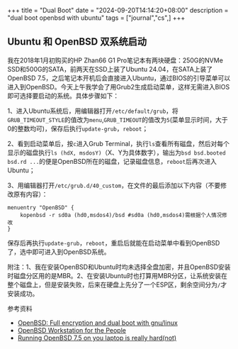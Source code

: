 +++
title = "Dual Boot"
date = "2024-09-20T14:14:20+08:00"
description = "dual boot openbsd with ubuntu"
tags = ["journal","cs",]
+++

## Ubuntu 和 OpenBSD 双系统启动

我在2018年1月初购买的HP Zhan66 G1 Pro笔记本有两块硬盘：250G的NVMe SSD和500G的SATA，前两天在SSD上装了Ubuntu 24.04，在SATA上装了OpenBSD 7.5，之后笔记本开机后会直接进入Ubuntu，通过BIOS的引导菜单可以进入到OpenBSD。今天上午我学会了用Grub2生成启动菜单，这样无需进入BIOS即可选择要启动的系统。具体步骤如下：

1、进入Ubuntu系统后，用编辑器打开`/etc/default/grub`，将`GRUB_TIMEOUT_STYLE`的值改为`menu`,`GRUB_TIMEOUT`的值改为`5`(菜单显示时间，大于0的整数均可)，保存后执行`update-grub`，`reboot`；

2、看到启动菜单后，按`c`进入Grub Terminal，执行`ls`查看所有磁盘，然后对每个显示的磁盘执行`ls (hdX, msdosY)`（X、Y为具体数字），输出为`bsd bsd.booted bsd.rd ...`的便是OpenBSD所在的磁盘，记录磁盘信息，`reboot`后再次进入Ubuntu；

3、用编辑器打开`/etc/grub.d/40_custom`，在文件的最后添加以下内容（不要修改原有内容）：
```
menuentry "OpenBSD" {
    kopenbsd -r sd0a (hd0,msdos4)/bsd #sd0a (hd0,msdos4)需根据个人情况修改
}
```
保存后再执行`update-grub`，`reboot`，重启后就能在启动菜单中看到OpenBSD了，选中即可进入到OpenBSD系统。

附注：1、我在安装OpenBSD和Ubuntu时均未选择全盘加密，并且OpenBSD安装时磁盘分区用的是MBR。2、在安装Ubuntu时也打算用MBR分区，让系统安装在整个磁盘上，但是安装失败，后来在硬盘上先分了一个ESP区，剩余空间分为`/`才安装成功。

参考资料

* [OpenBSD: Full encryption and dual boot with gnu/linux](https://astro-gr.org/openbsd-full-encryption-with-dual-boot/)
* [OpenBSD Workstation for the People](https://www.tumfatig.net/2024/openbsd-workstation-for-the-people/)
* [Running OpenBSD 7.5 on you laptop is really hard(not)](https://www.k58.uk/openbsd.html)
